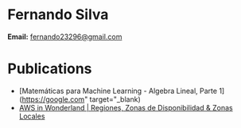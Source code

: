 # Fernando Silva
<b>Email:</b> fernando23296@gmail.com

# Publications
* [Matemáticas para Machine Learning - Algebra Lineal, Parte 1](https://google.com" target="_blank)
* [AWS in Wonderland | Regiones, Zonas de Disponibilidad & Zonas Locales]()
